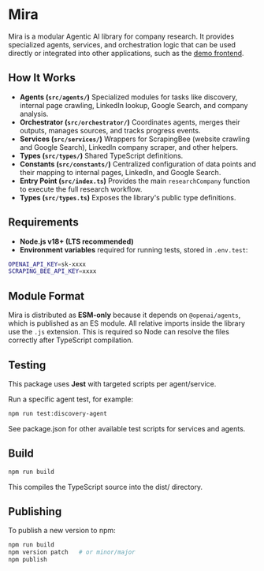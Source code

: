 # Mira

Mira is a modular Agentic AI library for company research. It provides specialized agents, services, and orchestration logic that can be used directly or integrated into other applications, such as the [demo frontend](../mira-frontend/README.md).

## How It Works

- **Agents (`src/agents/`)** Specialized modules for tasks like discovery, internal page crawling, LinkedIn lookup, Google Search, and company analysis.
- **Orchestrator (`src/orchestrator/`)** Coordinates agents, merges their outputs, manages sources, and tracks progress events.
- **Services (`src/services/`)** Wrappers for ScrapingBee (website crawling and Google Search), LinkedIn company scraper, and other helpers.
- **Types (`src/types/`)** Shared TypeScript definitions.
- **Constants (`src/constants/`)** Centralized configuration of data points and their mapping to internal pages, LinkedIn, and Google Search.
- **Entry Point (`src/index.ts`)** Provides the main `researchCompany` function to execute the full research workflow.
- **Types (`src/types.ts`)** Exposes the library's public type definitions.

## Requirements

- **Node.js v18+ (LTS recommended)**
- **Environment variables** required for running tests, stored in `.env.test`:

```bash
OPENAI_API_KEY=sk-xxxx
SCRAPING_BEE_API_KEY=xxxx
```

## Module Format

Mira is distributed as **ESM-only** because it depends on `@openai/agents`, which is published as an ES module.
All relative imports inside the library use the `.js` extension. This is required so Node can resolve the files correctly after TypeScript compilation.

## Testing

This package uses **Jest** with targeted scripts per agent/service.

Run a specific agent test, for example:

```bash
npm run test:discovery-agent
```

See package.json for other available test scripts for services and agents.

## Build

```bash
npm run build
```

This compiles the TypeScript source into the dist/ directory.

## Publishing

To publish a new version to npm:

```bash
npm run build
npm version patch   # or minor/major
npm publish
```
